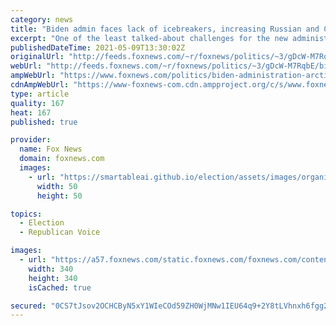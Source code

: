 ```yaml
---
category: news
title: "Biden admin faces lack of icebreakers, increasing Russian and Chinese threats in Arctic"
excerpt: "One of the least talked-about challenges for the new administration is one that's been brewing for years, long before Donald Trump's presidency: growing challenges to the United States' ability to assert its will in the Arctic. "
publishedDateTime: 2021-05-09T13:30:02Z
originalUrl: "http://feeds.foxnews.com/~r/foxnews/politics/~3/gDcW-M7RqbE/biden-administration-arctic-challenges-russia-china-threats"
webUrl: "http://feeds.foxnews.com/~r/foxnews/politics/~3/gDcW-M7RqbE/biden-administration-arctic-challenges-russia-china-threats"
ampWebUrl: "https://www.foxnews.com/politics/biden-administration-arctic-challenges-russia-china-threats.amp"
cdnAmpWebUrl: "https://www-foxnews-com.cdn.ampproject.org/c/s/www.foxnews.com/politics/biden-administration-arctic-challenges-russia-china-threats.amp"
type: article
quality: 167
heat: 167
published: true

provider:
  name: Fox News
  domain: foxnews.com
  images:
    - url: "https://smartableai.github.io/election/assets/images/organizations/foxnews.com-50x50.jpg"
      width: 50
      height: 50

topics:
  - Election
  - Republican Voice

images:
  - url: "https://a57.foxnews.com/static.foxnews.com/foxnews.com/content/uploads/2020/01/340/340/Screen-Shot-2020-01-15-at-11.36.03-AM.png?ve=1&tl=1"
    width: 340
    height: 340
    isCached: true

secured: "0CS7tJsov2OCHCByN5xY1WIeCOd59ZH0WjMNw1IEU64q9+2Y8tLVhnxh6fgg2UP5L/UsC/F5xFLWuRF/VUOv6fjNtUXalXTjxdrsmC12EIAmPPEWuQZn2Csl7KnViqEIKgbfmTh5DTuANGWebCzgqeFJNmLY+H5DUwRqZqK9k9P4t5wUjUrHYlmDlvhosFkcme/EctWTaJ5fQ0me+Jl5j/rfKdriz7xHkRq0dfC75rDAEwcE6T/JSs3iafTHADvADN0y0utK7XklRrlnHg2DR0twYM79HE9Er+XyUxBI91Xq0ugt7WqQq0UJvS/cBhJuW/zKSh0pCoWmi/VMqLJ4p7qEyVqfloWElMH09sT5rew=;GlzvJ+LIeWnL36dZU3wxtA=="
---
```


